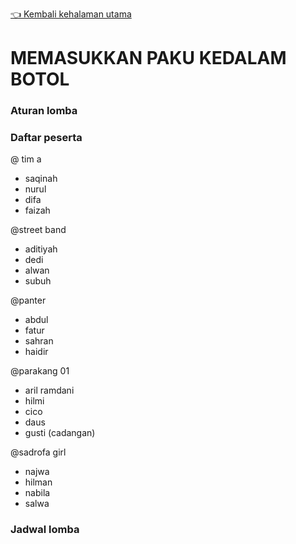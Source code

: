 [👈 Kembali kehalaman utama](/readme.md)

# MEMASUKKAN PAKU KEDALAM BOTOL

### Aturan lomba

### Daftar peserta
@ tim a
- saqinah 
- nurul
- difa
- faizah

@street band
- aditiyah
- dedi
- alwan
- subuh

@panter
- abdul
- fatur
- sahran
- haidir

@parakang 01
- aril ramdani
- hilmi
- cico
- daus
- gusti (cadangan)

@sadrofa girl
- najwa
- hilman
- nabila
- salwa


### Jadwal lomba